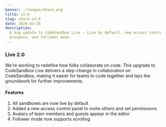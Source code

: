 ```yaml
---
banner: ./images/share.png
title: v3.6
slug: share-v3-6
date: 2020-03-25
description:
  A big update to CodeSandbox Live — Live by default, new access controls,
  presence, and follower mode.
---
```


### Live 2.0

We're working to redefine how folks collaborate on code. This upgrade to
CodeSandbox Live delivers a step-change in collaboration on CodeSandbox, making
it easier for teams to code together and lays the groundwork for further
improvements.

#### Features

1. All sandboxes are now live by default
2. Added a new access control panel to invite others and set permissions
3. Avatars of team members and guests appear in the editor
4. Follower mode now supports scrolling

